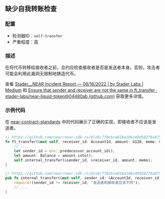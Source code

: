 
## 缺少自我转账检查

### 配置

* 检测器ID：`self-transfer`
* 严重程度：高

### 描述

在将代币转移给接收者之前，合约应检查接收者是否是发送者本身。否则，攻击者可能会利用此漏洞无限制地铸造代币。

查看 [Stader\_\_NEAR Incident Report — 08/16/2022 | by Stader Labs | Medium](https://blog.staderlabs.com/stader-near-incident-report-08-16-2022-afe077ffd549) 和 [Ensure that sender and receiver are not the same in ft_transfer · stader-labs/near-liquid-token@04480ab (github.com)](https://github.com/stader-labs/near-liquid-token/commit/04480abe4585b75a663e1d7fae673da7d7fe7ea3) 获取更多详情。

### 示例代码

在 [near-contract-standards](https://github.com/near/near-sdk-rs/tree/master/near-contract-standards) 中的代码展示了正确的实现，即接收者不应该是发送者。

```rust
// https://github.com/near/near-sdk-rs/blob/770cbce018a1b6c49d58276a075ace3da96d6dc1/near-contract-standards/src/fungible_token/core_impl.rs#L121
fn ft_transfer(&mut self, receiver_id: AccountId, amount: U128, memo: Option<String>) {
    // ...
    let sender_id = env::predecessor_account_id();
    let amount: Balance = amount.into();
    self.internal_transfer(&sender_id, &receiver_id, amount, memo);
}

// https://github.com/near/near-sdk-rs/blob/770cbce018a1b6c49d58276a075ace3da96d6dc1/near-contract-standards/src/fungible_token/core_impl.rs#L93
pub fn internal_transfer(&mut self, sender_id: &AccountId, receiver_id: &AccountId, amount: Balance, memo: Option<String>) {
    require!(sender_id != receiver_id, "发送者和接收者应该不同");
    // ...
}
```
